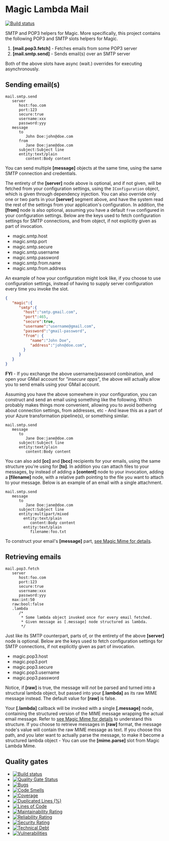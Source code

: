 
# Magic Lambda Mail

[![Build status](https://travis-ci.com/polterguy/magic.lambda.mail.svg?master)](https://travis-ci.com/polterguy/magic.lambda.mail)

 SMTP and POP3 helpers for Magic. More specifically, this project contains the following POP3 and SMTP slots
 helpers for Magic.

1. **[mail.pop3.fetch]** - Fetches emails from some POP3 server
2. **[mail.smtp.send]** - Sends email(s) over an SMTP server

Both of the above slots have async (wait.) overrides for executing asynchronously.

## Sending email(s)

```
mail.smtp.send
   server
      host:foo.com
      port:123
      secure:true
      username:xxx
      password:yyy
   message
      to
         John Doe:john@doe.com
      from
         Jane Doe:jane@doe.com
      subject:Subject line
      entity:text/plain
         content:Body content
```

You can send multiple **[message]** objects at the same time, using the same SMTP connection and credentials.

The entirety of the **[server]** node above is optional, and if not given, will be fetched from your
configuration settings, using the `IConfiguration` object, which is given through dependency injection.
You can also override only one or two parts in your **[server]** segment above, and have the system
read the rest of the settings from your application's configuration. In addition, the **[from]** node is also
optional, assuming you have a default `from` configured in your configuration settings. Below are the keys used
to fetch configuration settings for SMTP connections, and from object, if not explicitly given as part of
invocation.

* magic.smtp.host
* magic.smtp.port
* magic.smtp.secure
* magic.smtp.username
* magic.smtp.password
* magic.smtp.from.name
* magic.smtp.from.address

An example of how your configuration might look like, if you choose to use configuration settings,
instead of having to supply server configuration every time you invoke the slot.

```json
{
   "magic":{
      "smtp":{
        "host":"smtp.gmail.com",
        "port":465,
        "secure":true,
        "username":"username@gmail.com",
        "password":"gmail-password",
        "from": {
           "name":"John Doe",
           "address":"john@doe.com",
        }
      }
   }
}
```

**FYI** - If you exchange the above username/password combination, and open your GMail account for _"insecure apps"_,
the above will actually allow you to send emails using your GMail account.

Assuming you have the above somewhere in your configuration, you can construct and send an email using something
like the following. Which probably makes things more convenient, allowing you to avoid bothering about connection
settings, from addresses, etc - And leave this as a part of your Azure transformation pipeline(s), or something
similar.

```
mail.smtp.send
   message
      to
         Jane Doe:jane@doe.com
      subject:Subject line
      entity:text/plain
         content:Body content
```

You can also add **[cc]** and **[bcc]** recipients for your emails, using the same structure you're using for **[to]**.
In addition you can attach files to your messages, by instead of adding a **[content]** node to your invocation, adding
a **[filename]** node, with a relative path pointing to the file you want to attach to your message. Below is an example
of an email with a single attachment.

```
mail.smtp.send
   message
      to
         Jane Doe:jane@doe.com
      subject:Subject line
      entity:multipart/mixed
        entity:text/plain
           content:Body content
        entity:text/plain
           filename:foo.txt
```

To construct your email's **[message]** part, [see Magic Mime for details](https://github.com/polterguy/magic.lambda.mime).

## Retrieving emails

```
mail.pop3.fetch
   server
      host:foo.com
      port:123
      secure:true
      username:xxx
      password:yyy
   max:int:50
   raw:bool:false
   .lambda
      /*
       * Some lambda object invoked once for every email fetched.
       * Given message as [.message] node structured as lambda.
       */
```

Just like its SMTP counterpart, parts of, or the entirety of the above **[server]** node is optional.
Below are the keys used to fetch configuration settings for SMTP connections, if not explicitly given
as part of invocation.

* magic.pop3.host
* magic.pop3.port
* magic.pop3.secure
* magic.pop3.username
* magic.pop3.password

Notice, if **[raw]** is true, the message will _not_ be parsed and turned into a structural lambda object,
but passed into your **[.lambda]** as its raw MIME message instead. The default value for **[raw]** is false.

Your **[.lambda]** callback will be invoked with a single **[.message]** node, containing the
structured version of the MIME message wrapping the actual email message. Refer to
[see Magic Mime for details](https://github.com/polterguy/magic.lambda.mime) to understand this
structure. If you choose to retrieve messages in **[raw]** format, the message node's value will contain
the raw MIME message as text. If you choose this path, and you later want to actually parse the message,
to make it become a structured lambda object - You can use the **[mime.parse]** slot from Magic Lambda Mime.

## Quality gates

- [![Build status](https://travis-ci.com/polterguy/magic.lambda.mail.svg?master)](https://travis-ci.com/polterguy/magic.lambda.mail)
- [![Quality Gate Status](https://sonarcloud.io/api/project_badges/measure?project=polterguy_magic.lambda.mail&metric=alert_status)](https://sonarcloud.io/dashboard?id=polterguy_magic.lambda,mail)
- [![Bugs](https://sonarcloud.io/api/project_badges/measure?project=polterguy_magic.lambda.mail&metric=bugs)](https://sonarcloud.io/dashboard?id=polterguy_magic.lambda.mail)
- [![Code Smells](https://sonarcloud.io/api/project_badges/measure?project=polterguy_magic.lambda.mail&metric=code_smells)](https://sonarcloud.io/dashboard?id=polterguy_magic.lambda.mail)
- [![Coverage](https://sonarcloud.io/api/project_badges/measure?project=polterguy_magic.lambda.mail&metric=coverage)](https://sonarcloud.io/dashboard?id=polterguy_magic.lambda.mail)
- [![Duplicated Lines (%)](https://sonarcloud.io/api/project_badges/measure?project=polterguy_magic.lambda.mail&metric=duplicated_lines_density)](https://sonarcloud.io/dashboard?id=polterguy_magic.lambda.mail)
- [![Lines of Code](https://sonarcloud.io/api/project_badges/measure?project=polterguy_magic.lambda.mail&metric=ncloc)](https://sonarcloud.io/dashboard?id=polterguy_magic.lambda.mail)
- [![Maintainability Rating](https://sonarcloud.io/api/project_badges/measure?project=polterguy_magic.lambda.mail&metric=sqale_rating)](https://sonarcloud.io/dashboard?id=polterguy_magic.lambda.mail)
- [![Reliability Rating](https://sonarcloud.io/api/project_badges/measure?project=polterguy_magic.lambda.mail&metric=reliability_rating)](https://sonarcloud.io/dashboard?id=polterguy_magic.lambda.mail)
- [![Security Rating](https://sonarcloud.io/api/project_badges/measure?project=polterguy_magic.lambda.mail&metric=security_rating)](https://sonarcloud.io/dashboard?id=polterguy_magic.lambda.mail)
- [![Technical Debt](https://sonarcloud.io/api/project_badges/measure?project=polterguy_magic.lambda.mail&metric=sqale_index)](https://sonarcloud.io/dashboard?id=polterguy_magic.lambda.mail)
- [![Vulnerabilities](https://sonarcloud.io/api/project_badges/measure?project=polterguy_magic.lambda.mail&metric=vulnerabilities)](https://sonarcloud.io/dashboard?id=polterguy_magic.lambda.mail)
